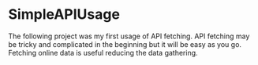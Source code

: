 # SimpleAPIUsage
The following project was my first usage of API fetching. API fetching may be tricky and complicated in the beginning but it will be easy as you go. Fetching online data is useful reducing the data gathering.
